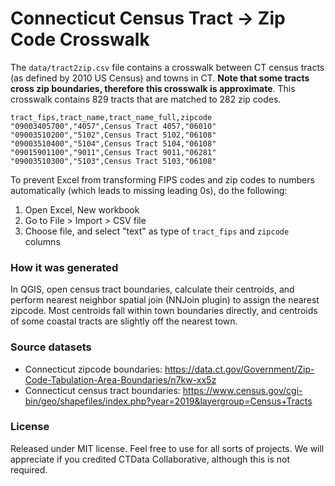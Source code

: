 # Connecticut Census Tract -> Zip Code Crosswalk

The `data/tract2zip.csv` file contains a crosswalk between CT census tracts (as defined by 2010 US Census) and towns in CT. **Note that some tracts cross zip boundaries, therefore this crosswalk is approximate**. This crosswalk contains 829 tracts that are matched to 282 zip codes.

```
tract_fips,tract_name,tract_name_full,zipcode
"09003405700","4057",Census Tract 4057,"06010"
"09003510200","5102",Census Tract 5102,"06108"
"09003510400","5104",Census Tract 5104,"06108"
"09015901100","9011",Census Tract 9011,"06281"
"09003510300","5103",Census Tract 5103,"06108"
```

To prevent Excel from transforming FIPS codes and zip codes to numbers automatically (which leads to missing leading 0s), do the following:

1. Open Excel, New workbook
1. Go to File > Import > CSV file
1. Choose file, and select "text" as type of `tract_fips` and `zipcode` columns


### How it was generated
In QGIS, open census tract boundaries, calculate their centroids, and perform nearest neighbor spatial join (NNJoin plugin) to assign the nearest zipcode. Most centroids fall within town boundaries directly, and centroids
of some coastal tracts are slightly off the nearest town.

### Source datasets

* Connecticut zipcode boundaries: https://data.ct.gov/Government/Zip-Code-Tabulation-Area-Boundaries/n7kw-xx5z
* Connecticut census tract boundaries: https://www.census.gov/cgi-bin/geo/shapefiles/index.php?year=2019&layergroup=Census+Tracts

### License

Released under MIT license. Feel free to use for all sorts of projects. We will appreciate if you credited CTData Collaborative, although this is not required.
